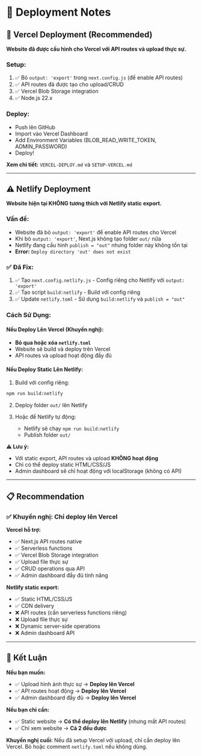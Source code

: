 # 📝 Deployment Notes

## 🚀 Vercel Deployment (Recommended)

**Website đã được cấu hình cho Vercel với API routes và upload thực sự.**

### Setup:
1. ✅ Bỏ `output: 'export'` trong `next.config.js` (để enable API routes)
2. ✅ API routes đã được tạo cho upload/CRUD
3. ✅ Vercel Blob Storage integration
4. ✅ Node.js 22.x

### Deploy:
- Push lên GitHub
- Import vào Vercel Dashboard
- Add Environment Variables (BLOB_READ_WRITE_TOKEN, ADMIN_PASSWORD)
- Deploy!

**Xem chi tiết:** `VERCEL-DEPLOY.md` và `SETUP-VERCEL.md`

---

## ⚠️ Netlify Deployment

**Website hiện tại KHÔNG tương thích với Netlify static export.**

### Vấn đề:
- Website đã bỏ `output: 'export'` để enable API routes cho Vercel
- Khi bỏ `output: 'export'`, Next.js không tạo folder `out/` nữa
- Netlify đang cấu hình `publish = "out"` nhưng folder này không tồn tại
- **Error:** `Deploy directory 'out' does not exist`

### ✅ Đã Fix:

1. ✅ Tạo `next.config.netlify.js` - Config riêng cho Netlify với `output: 'export'`
2. ✅ Tạo script `build:netlify` - Build với config riêng
3. ✅ Update `netlify.toml` - Sử dụng `build:netlify` và `publish = "out"`

### Cách Sử Dụng:

#### Nếu Deploy Lên Vercel (Khuyến nghị):
- **Bỏ qua hoặc xóa `netlify.toml`**
- Website sẽ build và deploy trên Vercel
- API routes và upload hoạt động đầy đủ

#### Nếu Deploy Static Lên Netlify:

1. Build với config riêng:
```bash
npm run build:netlify
```

2. Deploy folder `out/` lên Netlify

3. Hoặc để Netlify tự động:
   - Netlify sẽ chạy `npm run build:netlify`
   - Publish folder `out/`

**⚠️ Lưu ý:** 
- Với static export, API routes và upload **KHÔNG hoạt động**
- Chỉ có thể deploy static HTML/CSS/JS
- Admin dashboard sẽ chỉ hoạt động với localStorage (không có API)

---

## 📋 Recommendation

### ✅ Khuyến nghị: **Chỉ deploy lên Vercel**

**Vercel hỗ trợ:**
- ✅ Next.js API routes native
- ✅ Serverless functions
- ✅ Vercel Blob Storage integration
- ✅ Upload file thực sự
- ✅ CRUD operations qua API
- ✅ Admin dashboard đầy đủ tính năng

**Netlify static export:**
- ✅ Static HTML/CSS/JS
- ✅ CDN delivery
- ❌ API routes (cần serverless functions riêng)
- ❌ Upload file thực sự
- ❌ Dynamic server-side operations
- ❌ Admin dashboard API

---

## 🎯 Kết Luận

**Nếu bạn muốn:**
- ✅ Upload hình ảnh thực sự → **Deploy lên Vercel**
- ✅ API routes hoạt động → **Deploy lên Vercel**
- ✅ Admin dashboard đầy đủ → **Deploy lên Vercel**

**Nếu bạn chỉ cần:**
- ✅ Static website → **Có thể deploy lên Netlify** (nhưng mất API routes)
- ✅ Chỉ xem website → **Cả 2 đều được**

**Khuyến nghị cuối:** Nếu đã setup Vercel với upload, chỉ cần deploy lên Vercel. Bỏ hoặc comment `netlify.toml` nếu không dùng.
